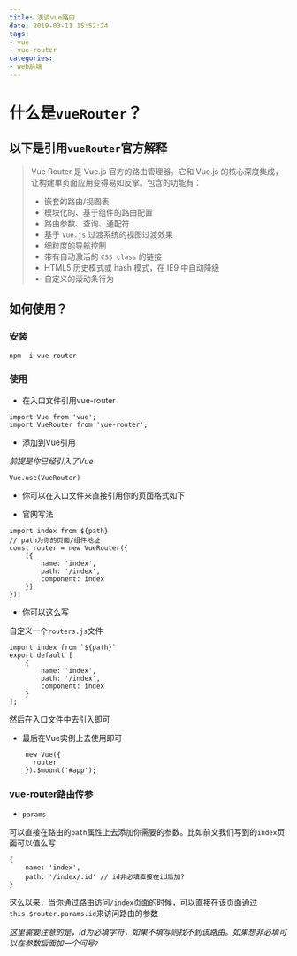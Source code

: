 ```yaml
---
title: 浅谈vue路由
date: 2019-03-11 15:52:24
tags:
- vue
- vue-router
categories: 
- web前端
---
```


# 什么是`vueRouter`？

## 以下是引用`vueRouter`官方解释

> Vue Router 是 Vue.js 官方的路由管理器。它和 Vue.js 的核心深度集成，让构建单页面应用变得易如反掌。包含的功能有：
> - 嵌套的路由/视图表
> - 模块化的、基于组件的路由配置
> - 路由参数、查询、通配符
> - 基于 `Vue.js` 过渡系统的视图过渡效果
> - 细粒度的导航控制
> - 带有自动激活的 `CSS class` 的链接
> - HTML5 历史模式或 hash 模式，在 IE9 中自动降级
> - 自定义的滚动条行为

<!-- more -->

## 如何使用？

### 安装

`npm  i vue-router`

### 使用

- 在入口文件引用vue-router

```安装VueRouter
import Vue from 'vue';
import VueRouter from 'vue-router';
```

- 添加到Vue引用

*前提是你已经引入了Vue*

`Vue.use(VueRouter)`

- 你可以在入口文件来直接引用你的页面格式如下

* 官网写法

```路由文件
import index from ${path}
// path为你的页面/组件地址
const router = new VueRouter({
    [{
        name: 'index',
        path: '/index',
        component: index
    }]
});
```
* 你可以这么写

自定义一个`routers.js`文件

```如下写法
import index from `${path}`
export default [
    {
        name: 'index',
        path: '/index',
        component: index
    }
];
```
然后在入口文件中去引入即可

* 最后在Vue实例上去使用即可

```使用vueRouter
    new Vue({
      router
    }).$mount('#app');
```
### vue-router路由传参

- `params`

可以直接在路由的`path`属性上去添加你需要的参数。比如前文我们写到的`index`页面可以值么写
```
{
    name: 'index',
    path: '/index/:id' // id非必填直接在id后加?
}
```
这么以来，当你通过路由访问`/index`页面的时候，可以直接在该页面通过`this.$router.params.id`来访问路由的参数

*这里需要注意的是，id为必填字符，如果不填写则找不到该路由。如果想非必填可以在参数后面加一个问号`?`*
